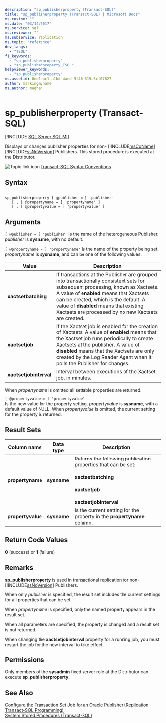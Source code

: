 ```yaml
---
description: "sp_publisherproperty (Transact-SQL)"
title: "sp_publisherproperty (Transact-SQL) | Microsoft Docs"
ms.custom: ""
ms.date: "03/14/2017"
ms.service: sql
ms.reviewer: ""
ms.subservice: replication
ms.topic: "reference"
dev_langs: 
  - "TSQL"
f1_keywords: 
  - "sp_publisherproperty"
  - "sp_publisherproperty_TSQL"
helpviewer_keywords: 
  - "sp_publisherproperty"
ms.assetid: 0ed1ebc1-a1bd-4aed-9f46-615c5cf07827
author: markingmyname
ms.author: maghan
---
```

# sp_publisherproperty (Transact-SQL)
[!INCLUDE [SQL Server SQL MI](../../includes/applies-to-version/sql-asdbmi.md)]

  Displays or changes publisher properties for non- [!INCLUDE[msCoName](../../includes/msconame-md.md)] [!INCLUDE[ssNoVersion](../../includes/ssnoversion-md.md)] Publishers. This stored procedure is executed at the Distributor.  
  
 ![Topic link icon](../../database-engine/configure-windows/media/topic-link.gif "Topic link icon") [Transact-SQL Syntax Conventions](../../t-sql/language-elements/transact-sql-syntax-conventions-transact-sql.md)  
  
## Syntax  
  
```  
  
sp_publisherproperty [ @publisher = ] 'publisher'   
   [ , [ @propertyname = ] 'propertyname' ]   
   [ , [ @propertyvalue = ] 'propertyvalue' ]  
```  
  
## Arguments  
`[ @publisher = ] 'publisher'`
 Is the name of the heterogeneous Publisher. *publisher* is **sysname**, with no default.  
  
`[ @propertyname = ] 'propertyname'`
 Is the name of the property being set. *propertyname* is **sysname**, and can be one of the following values.  
  
|Value|Description|  
|-----------|-----------------|  
|**xactsetbatching**|If transactions at the Publisher are grouped into transactionally consistent sets for subsequent processing, known as Xactsets. A value of **enabled** means that Xactsets can be created, which is the default. A value of **disabled** means that existing Xactsets are processed by no new Xactsets are created.|  
|**xactsetjob**|If the Xactset job is enabled for the creation of Xactsets. A value of **enabled** means that the Xactset job runs periodically to create Xactsets at the publisher. A value of **disabled** means that the Xactsets are only created by the Log Reader Agent when it polls the Publisher for changes.|  
|**xactsetjobinterval**|Interval between executions of the Xactset job, in minutes.|  
  
 When *propertyname* is omitted all settable properties are returned.  
  
 `[ @propertyvalue = ] 'propertyvalue'`  
 Is the new value for the property setting. *propertyvalue* is **sysname**, with a default value of NULL. When *propertyvalue* is omitted, the current setting for the property is returned.  
  
## Result Sets  
  
|Column name|Data type|Description|  
|-----------------|---------------|-----------------|  
|**propertyname**|**sysname**|Returns the following publication properties that can be set:<br /><br /> **xactsetbatching**<br /><br /> **xactsetjob**<br /><br /> **xactsetjobinterval**|  
|**propertyvalue**|**sysname**|Is the current setting for the property in the **propertyname** column.|  
  
## Return Code Values  
 **0** (success) or **1** (failure)  
  
## Remarks  
 **sp_publisherproperty** is used in transactional replication for non- [!INCLUDE[ssNoVersion](../../includes/ssnoversion-md.md)] Publishers.  
  
 When only *publisher* is specified, the result set includes the current settings for all properties that can be set.  
  
 When *propertyname* is specified, only the named property appears in the result set.  
  
 When all parameters are specified, the property is changed and a result set is not returned.  
  
 When changing the **xactsetjobinterval** property for a running job, you must restart the job for the new interval to take effect.  
  
## Permissions  
 Only members of the **sysadmin** fixed server role at the Distributor can execute **sp_publisherproperty**.  
  
## See Also  
 [Configure the Transaction Set Job for an Oracle Publisher &#40;Replication Transact-SQL Programming&#41;](../../relational-databases/replication/administration/configure-the-transaction-set-job-for-an-oracle-publisher.md)   
 [System Stored Procedures &#40;Transact-SQL&#41;](../../relational-databases/system-stored-procedures/system-stored-procedures-transact-sql.md)  
  
  
